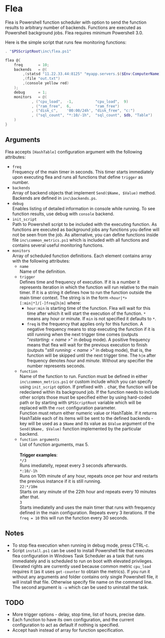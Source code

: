 Flea
===

Flea is Powershell function scheduler with option to send the function results to arbitrary number of backends. Functions are executed as Powershell background jobs. Flea requires minimum Powershell 3.0.

Here is the simple script that runs few monitoring functions:

```PowerShell
. "$PSScriptRoot\inc\flea.ps1"

flea @{
    freq       = 10;
    backends   = @(
        ,(statsd "11.22.33.44:8125" "myapp.servers.$($Env:ComputerName)")
        ,(file "out.txt")
        ,(console yellow red)
    );
    debug      = 1;
    monitors   = @(
            , ("cpu_load",  -1,          "cpu_load",  9)
            , ("ram_free",  6,           "ram_free")
            , ("disk_c",    '00:00/24h', "disk_free", "c:")
            , ("sql_count", "*:10/-1h",  "sql_count", $db, "Table")
    )
}
```

Arguments
---------
Flea accepts `[HashTable]` configuration argument with the following attributes:

- `freq` <br/>
Frequency of the main timer in seconds. This timer starts immediately upon executing flea and runs all functions that define `trigger` as number.
- `backends` <br/>
Array of backend objects that implement `Send($Name, $Value)` method. Backends are defined in `inc\backends.ps`.
- `debug` <br/>
Enables listing of detailed information in console while running. To see function results, use debug with `console` backend.
- `init_script`<br/>
Path to Powershell script to be included with the executing function. As functions are executed as background jobs any functions you define will not be seen from the job. As alternative, you can define functions inside file `inc\common_metrics.ps1` which is included with all functions and contains several useful monitoring functions.
- `monitors` <br/>
Array of scheduled function definitions. Each element contains array with the following attributes:
  - `name` <br/>
  Name of the definition.
  - `trigger` <br/>
  Defines time and frequency of execution. If it is a number it represents iteration in which the function will run relative to the main timer. If it is a string it defines how to run the function outside the main timer context. The string is in the form `<hour|*>[:min|*]/[-]freq[h|m]` where:
    - `hour:min` is starting time of the function. Flea will wait for this time after which it will start the execution of the function. `*` means any hour or minute. If `min` is not specified it defaults to `*`.
    - `freq` is the frequency that applies only for this function. A negative frequency means to stop executing the function if it is still running when the next trigger time comes (outputs "_restarting: < name >_" in debug mode). A positive frequency means that flea will wait for the previous execution to finish (outputs "_still running: < name >_" in debug mode), that is, the function will be skipped until the next trigger time. The `h|m` after frequency denotes _hour_ and _minute_. Without any specifier the number represents seconds.<br/>
  - `function`<br/>
  Name of the function to run. Function must be defined in either `inc\common_metrics.ps1` or custom include which you can specify using `init_script` option. If prefixed with `.` char, the function will be redeclared within its background job. If the function needs to include other scripts those must be specified either by using hard-coded path or by starting with `$PSScriptRoot` variable which will be replaced with the `root` configuration parameter.<br/>
  Function must return either numeric value or HashTable. If it returns HashTable each of its items will be sent to the defined backends - key will be used as a `$Name` and its value as `$Value` argument of the `Send($Name, $Value)` function implemented by the particular backend. 
  - `function arguments`<br/>
  List of function arguments, max 5.<br/>
  <br/>**Trigger examples**:<br/>
    `*/3`<br/> Runs imediatelly, repeat every 3 seconds afterwards.<br/>
    `*:10/-1h`<br/> Runs on 10th minute of any hour, repeats once per hour and restarts the previous instance if it is still running.<br/>
    `22:*/10m`<br/> Starts on any minute of the 22th hour and repeats every 10 minutes after that.<br/>
    `3`<br/> Starts imediatelly and uses the main timer that runs with frequency defined in the main configuration. Repeats every 3 iterations. If the `freq = 10` this will run the function every 30 seconds.

Notes
-----
- To stop flea execution when running in debug mode, press CTRL-c.
- Script `install.ps1` can be used to install Powershell file that executes flea configuration in Windows Task Scheduler as a task that runs immediately and is scheduled to run on boot with elevated privileges. Elevated rights are currently used because common metric `cpu_load` requires it (as it uses `get-counter` to obtain the metrics). If you run it without any arguments and folder contains only single Powershell file, it will install that file. Otherwise specify file name on the command line. The second argument is `-u` which can be used to uninstall the task.

TODO
----
- More trigger options - delay, stop time, list of hours, precise date.
- Each function to have its own configuration, and the current configuration to act as default if nothing is specified.
- Accept hash instead of array for function specification.
